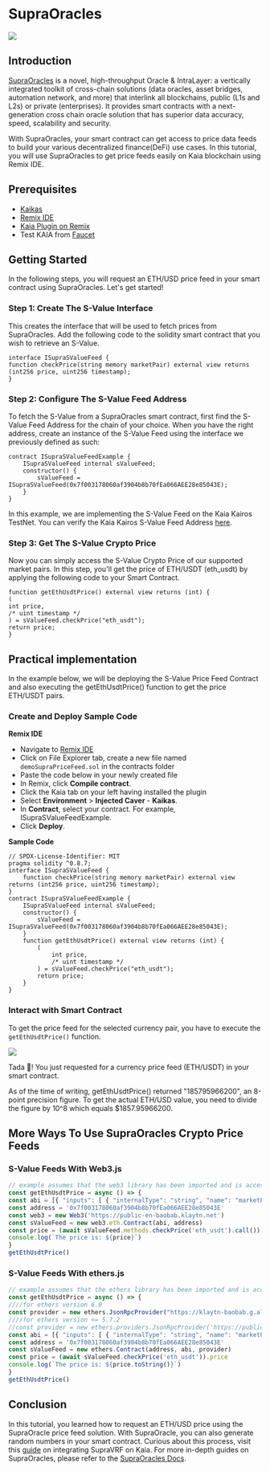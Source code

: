 # SupraOracles

![](/img/banners/kaia-supra.png)

## Introduction

[SupraOracles](https://supraoracles.com/) is a novel, high-throughput Oracle & IntraLayer: a vertically integrated toolkit of cross-chain solutions (data oracles, asset bridges, automation network, and more) that interlink all blockchains, public (L1s and L2s) or private (enterprises). It provides smart contracts with a next-generation cross chain oracle solution that has superior data accuracy, speed, scalability and security.

With SupraOracles, your smart contract can get access to price data feeds to build your various decentralized finance(DeFi) use cases. In this tutorial, you will use SupraOracles  to get price feeds easily on Kaia blockchain using Remix IDE.

## Prerequisites

- [Kaikas](https://chrome.google.com/webstore/detail/kaikas/jblndlipeogpafnldhgmapagcccfchpi?hl=en)
- [Remix IDE](https://remix.ethereum.org/)
- [Kaia Plugin on Remix](https://klaytn.foundation/using-klaytn-plugin-on-remix/)
- Test KAIA from [Faucet](https://baobab.wallet.klaytn.foundation/faucet)

## Getting Started

In the following steps, you will request an ETH/USD price feed in your smart contract using SupraOracles. Let's get started!

### Step 1: Create The S-Value Interface

This creates the interface that will be used to fetch prices from SupraOracles. Add the following code to the solidity smart contract that you wish to retrieve an S-Value.

```solidity
interface ISupraSValueFeed {
function checkPrice(string memory marketPair) external view returns (int256 price, uint256 timestamp);
}
```

### Step 2: Configure The S-Value Feed Address

To fetch the S-Value from a SupraOracles smart contract, first find the S-Value Feed Address for the chain of your choice. When you have the right address, create an instance of the S-Value Feed using the interface we previously defined as such:

```solidity
contract ISupraSValueFeedExample {
    ISupraSValueFeed internal sValueFeed;
    constructor() {
        sValueFeed = ISupraSValueFeed(0x7f003178060af3904b8b70fEa066AEE28e85043E);
    }
}
```

In this example, we are implementing the S-Value Feed on the Kaia Kairos TestNet. You can verify the Kaia Kairos S-Value Feed Address [here](https://supraoracles.com/docs/get-started/networks/).

### Step 3: Get The S-Value Crypto Price

Now you can simply access the S-Value Crypto Price of our supported market pairs. In this step, you'll get the price of ETH/USDT (eth_usdt) by applying the following code to your Smart Contract.

```solidity
function getEthUsdtPrice() external view returns (int) {
(
int price,
/* uint timestamp */
) = sValueFeed.checkPrice("eth_usdt");
return price;
}
```

## Practical implementation

In the example below, we will be deploying the S-Value Price Feed Contract and also executing the getEthUsdtPrice() function to get the price ETH/USDT pairs.

### Create and Deploy Sample Code

**Remix IDE**

- Navigate to [Remix IDE](https://remix.ethereum.org/)
- Click on File Explorer tab, create a new file named `demoSupraPriceFeed.sol` in the contracts folder
- Paste the code below in your newly created file
- In Remix, click **Compile contract**.
- Click the Kaia tab on your left having installed the plugin
- Select **Environment** > **Injected Caver** - **Kaikas**.
- In **Contract**, select your contract. For example, ISupraSValueFeedExample.
- Click **Deploy**.

**Sample Code**

```solidity
// SPDX-License-Identifier: MIT
pragma solidity ^0.8.7;
interface ISupraSValueFeed {
    function checkPrice(string memory marketPair) external view returns (int256 price, uint256 timestamp);
}
contract ISupraSValueFeedExample {
    ISupraSValueFeed internal sValueFeed;
    constructor() {
        sValueFeed = ISupraSValueFeed(0x7f003178060af3904b8b70fEa066AEE28e85043E);
    }
    function getEthUsdtPrice() external view returns (int) {
        (
            int price,
            /* uint timestamp */
        ) = sValueFeed.checkPrice("eth_usdt");
        return price;
    }
}
```

### Interact with Smart Contract

To get the price feed for the selected currency pair, you have to execute the `getEthUsdtPrice()` function.

![](/img/build/tools/sPriceFeed.png)

Tada 🎉! You just requested for a currency price feed (ETH/USDT)  in your smart contract.

As of the time of writing, getEthUsdtPrice() returned "185795966200", an 8-point precision figure. To get the actual ETH/USD value, you need to divide the figure by 10^8 which equals $1857.95966200.

## More Ways To Use SupraOracles Crypto Price Feeds

### S-Value Feeds With Web3.js

```javascript
// example assumes that the web3 library has been imported and is accessible within your scope
const getEthUsdtPrice = async () => {
const abi = [{ "inputs": [ { "internalType": "string", "name": "marketPair", "type": "string" } ], "name": "checkPrice", "outputs": [ { "internalType": "int256", "name": "price", "type": "int256" }, { "internalType": "uint256", "name": "timestamp", "type": "uint256" } ], "stateMutability": "view", "type": "function" } ]
const address = '0x7f003178060af3904b8b70fEa066AEE28e85043E'
const web3 = new Web3('https://public-en-baobab.klaytn.net')
const sValueFeed = new web3.eth.Contract(abi, address)
const price = (await sValueFeed.methods.checkPrice('eth_usdt').call()).price
console.log(`The price is: ${price}`)
}
getEthUsdtPrice()
```

### S-Value Feeds With ethers.js

```javascript
// example assumes that the ethers library has been imported and is accessible within your scope
const getEthUsdtPrice = async () => {
////for ethers version 6.0
const provider = new ethers.JsonRpcProvider("https://klaytn-baobab.g.allthatnode.com/full/evm")
////for ethers version <= 5.7.2
//const provider = new ethers.providers.JsonRpcProvider('https://public-en-baobab.klaytn.net')
const abi = [{ "inputs": [ { "internalType": "string", "name": "marketPair", "type": "string" } ], "name": "checkPrice", "outputs": [ { "internalType": "int256", "name": "price", "type": "int256" }, { "internalType": "uint256", "name": "timestamp", "type": "uint256" } ], "stateMutability": "view", "type": "function" } ]
const address = '0x7f003178060af3904b8b70fEa066AEE28e85043E'
const sValueFeed = new ethers.Contract(address, abi, provider)
const price = (await sValueFeed.checkPrice('eth_usdt')).price
console.log(`The price is: ${price.toString()}`)
}
getEthUsdtPrice()
```

## Conclusion

In this tutorial, you learned how to request an ETH/USD price using the SupraOracle price feed solution. With SupraOracle, you can also generate random numbers in your smart contract. Curious about this process, visit this [guide](https://metaverse-knowledge-kit.klaytn.foundation/docs/decentralized-oracle/oracle-providers/supraOracles-tutorial) on integrating SupraVRF on Kaia. For more in-depth guides on SupraOracles, please refer to the [SupraOracles Docs](https://supraoracles.com/docs/development-guides).
